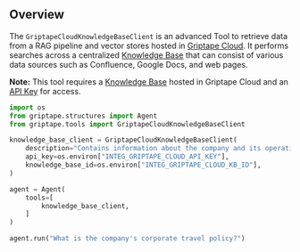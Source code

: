## Overview

The `GriptapeCloudKnowledgeBaseClient` is an advanced Tool to retrieve data from a RAG pipeline and vector stores hosted in [Griptape Cloud](https://cloud.griptape.ai). It performs searches across a centralized [Knowledge Base](https://cloud.griptape.ai/knowledge-bases) that can consist of various data sources such as Confluence, Google Docs, and web pages.

**Note:** This tool requires a [Knowledge Base](https://cloud.griptape.ai/knowledge-bases) hosted in Griptape Cloud and an [API Key](https://cloud.griptape.ai/keys) for access.

```python
import os
from griptape.structures import Agent
from griptape.tools import GriptapeCloudKnowledgeBaseClient

knowledge_base_client = GriptapeCloudKnowledgeBaseClient(
    description="Contains information about the company and its operations",
    api_key=os.environ["INTEG_GRIPTAPE_CLOUD_API_KEY"],
    knowledge_base_id=os.environ["INTEG_GRIPTAPE_CLOUD_KB_ID"],
)

agent = Agent(
    tools=[
        knowledge_base_client,
    ]
)

agent.run("What is the company's corporate travel policy?")
```
